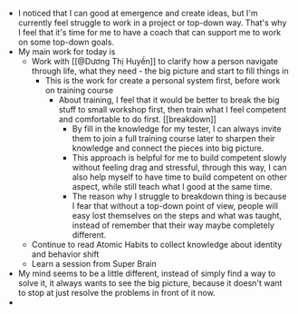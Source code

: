 - I noticed that I can good at emergence and create ideas, but I'm currently feel struggle to work in a project or top-down way. That's why I feel that it's time for me to have a coach that can support me to work on some top-down goals.
- My main work for today is 
    - Work with [[@Dương Thị Huyền]] to clarify how a person navigate through life, what they need - the big picture and start to fill things in
        - This is the work for create a personal system first, before work on training course
            - About training, I feel that it would be better to break the big stuff to small workshop first, then train what I feel competent and comfortable to do first.  [[breakdown]]
                - By fill in the knowledge for my tester, I can always invite them to join a full training course later to sharpen their knowledge and connect the pieces into big picture.
                - This approach is helpful for me to build competent slowly without feeling drag and stressful, through this way, I can also help myself to have time to build competent on other aspect, while still teach what I good at the same time.
                - The reason why I struggle to breakdown thing is because I fear that without a top-down point of view, people will easy lost themselves on the steps and what was taught, instead of remember that their way maybe completely different.
    - Continue to read Atomic Habits to collect knowledge about identity and behavior shift
    - Learn a session from Super Brain
- My mind seems to be a little different, instead of simply find a way to solve it, it always wants to see the big picture, because it doesn't want to stop at just resolve the problems in front of it now.
- 
